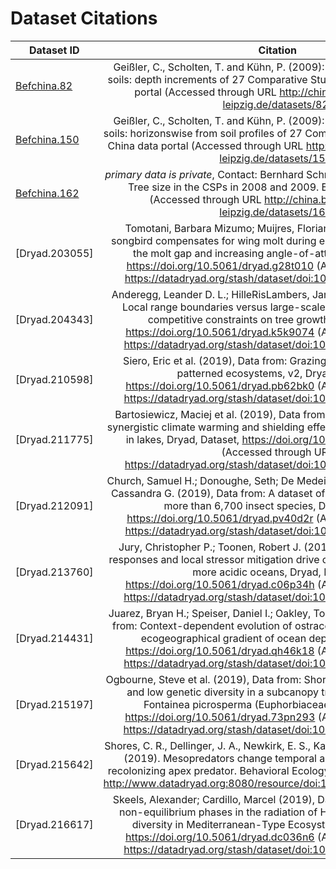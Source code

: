 
# Dataset Citations

| Dataset ID       | Citation |
| ------------- |:-------------:| 
| [Befchina.82](http://china.befdata.biow.uni-leipzig.de/datasets/82)| Geißler, C., Scholten, T. and Kühn, P. (2009): CNS and pH analyses of soils: depth increments of 27 Comparative Study Plots . BEF-China data portal (Accessed through URL http://china.befdata.biow.uni-leipzig.de/datasets/82) | 
| [Befchina.150](http://china.befdata.biow.uni-leipzig.de/datasets/150)| Geißler, C., Scholten, T. and Kühn, P. (2009): CNS and pH analyses of soils: horizonswise from soil profiles of 27 Comparative Study Plots. BEF-China data portal (Accessed through URL http://china.befdata.biow.uni-leipzig.de/datasets/150) | 
| [Befchina.162](http://china.befdata.biow.uni-leipzig.de/datasets/162)|  <em>primary data is private</em>, Contact: Bernhard Schmid, Martin Baruffol. CSPs: Tree size in the CSPs in 2008 and 2009. BEF-China data portal (Accessed through URL http://china.befdata.biow.uni-leipzig.de/datasets/162) | 
| [Dryad.203055]| Tomotani, Barbara Mizumo; Muijres, Florian (2019), Data from: A songbird compensates for wing molt during escape flights by reducing the molt gap and increasing angle-of-attack, Dryad, Dataset, https://doi.org/10.5061/dryad.g28t010 (Accessed through URL https://datadryad.org/stash/dataset/doi:10.5061/dryad.g28t010 | 
| [Dryad.204343]| Anderegg, Leander D. L.; HilleRisLambers, Janneke (2019), Data from: Local range boundaries versus large-scale tradeoffs: climatic and competitive constraints on tree growth, Dryad, Dataset, https://doi.org/10.5061/dryad.k5k9074 (Accessed through URL https://datadryad.org/stash/dataset/doi:10.5061/dryad.k5k9074 | 
| [Dryad.210598]| Siero, Eric et al. (2019), Data from: Grazing away the resilience of patterned ecosystems, v2, Dryad, Dataset, https://doi.org/10.5061/dryad.pb62bk0 (Accessed through URL https://datadryad.org/stash/dataset/doi:10.5061/dryad.pb62bk0 | 
| [Dryad.211775]| Bartosiewicz, Maciej et al. (2019), Data from: Hot tops, cold bottoms: synergistic climate warming and shielding effects increase carbon burial in lakes, Dryad, Dataset, https://doi.org/10.5061/dryad.67k2f74 (Accessed through URL https://datadryad.org/stash/dataset/doi:10.5061/dryad.67k2f74 | 
| [Dryad.212091]| Church, Samuel H.; Donoughe, Seth; De Medeiros, Bruno A. S.; Extavour, Cassandra G. (2019), Data from: A dataset of egg size and shape from more than 6,700 insect species, Dryad, Dataset, https://doi.org/10.5061/dryad.pv40d2r (Accessed through URL https://datadryad.org/stash/dataset/doi:10.5061/dryad.pv40d2r | 
| [Dryad.213760]| Jury, Christopher P.; Toonen, Robert J. (2019), Data from: Adaptive responses and local stressor mitigation drive coral resilience in warmer, more acidic oceans, Dryad, Dataset, https://doi.org/10.5061/dryad.c06p34h (Accessed through URL https://datadryad.org/stash/dataset/doi:10.5061/dryad.c06p34h | 
| [Dryad.214431]| Juarez, Bryan H.; Speiser, Daniel I.; Oakley, Todd Hampton (2019), Data from: Context-dependent evolution of ostracod morphology along the ecogeographical gradient of ocean depth, Dryad, Dataset, https://doi.org/10.5061/dryad.qh46k18 (Accessed through URL https://datadryad.org/stash/dataset/doi:10.5061/dryad.qh46k18 | 
| [Dryad.215197]| Ogbourne, Steve et al. (2019), Data from: Short distance pollen dispersal and low genetic diversity in a subcanopy tropical rainforest tree, Fontainea picrosperma (Euphorbiaceae), Dryad, Dataset, https://doi.org/10.5061/dryad.73pn293 (Accessed through URL https://datadryad.org/stash/dataset/doi:10.5061/dryad.73pn293 | 
| [Dryad.215642]| Shores, C. R., Dellinger, J. A., Newkirk, E. S., Kachel, S. M., & Wirsing, A. J. (2019). Mesopredators change temporal activity in response to a recolonizing apex predator. Behavioral Ecology.  (Accessed through URL http://www.datadryad.org:8080/resource/doi:10.5061/dryad.60m1ps0/1 | 
| [Dryad.216617]| Skeels, Alexander; Cardillo, Marcel (2019), Data from: Equilibrium and non-equilibrium phases in the radiation of Hakea and the drivers of diversity in Mediterranean-Type Ecosystems, Dryad, Dataset, https://doi.org/10.5061/dryad.dc036n6 (Accessed through URL https://datadryad.org/stash/dataset/doi:10.5061/dryad.dc036n6 | 
